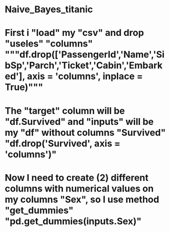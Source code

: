# Naive_Bayes_titanic
# First i "load" my "csv" and drop "useles" "columns" """df.drop(['PassengerId','Name','SibSp','Parch','Ticket','Cabin','Embarked'],  axis = 'columns', inplace = True)"""
# The "target" column will be "df.Survived" and "inputs" will be my "df" without columns "Survived" "df.drop('Survived', axis = 'columns')"
# Now I need to create (2) different columns with numerical values on my columns "Sex", so I use method "get_dummies" "pd.get_dummies(inputs.Sex)"
